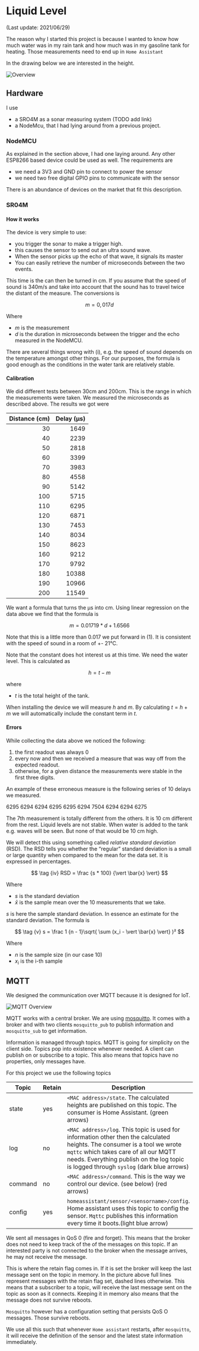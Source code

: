 # Liquid Level

(Last update: 2021/06/29)

The reason why I started this project is because I wanted to know how much water was in my rain tank and how much was in my gasoline tank for heating. Those measurements need to end up in `Home Assistant`

In the drawing below we are interested in the height.

![Overview](tank.png)

## Hardware

I use

* a SRO4M as a sonar measuring system (TODO add link)
* a NodeMcu, that I had lying around from a previous project.

### NodeMCU

As explained in the section above, I had one laying around. Any other ESP8266 based device could be used as well. The requirements are

* we need a 3V3 and GND pin to connect to power the sensor
* we need two free digital GPIO pins to communicate with the sensor

There is an abundance of devices on the market that fit this description.

### SR04M

#### How it works

The device is very simple to use:
* you trigger the sonar to make a trigger high.
* this causes the sensor to send out an ultra sound wave.
* When the sensor picks up the echo of that wave, it signals its master
* You can easily retrieve the number of microseconds between the two events.

This time is the can then be turned in cm. If you assume that the speed of sound is 340m/s and take into account that the sound has to travel twice the distant of the measure. The conversions is

$$
\tag {i} m = 0,017d
$$

Where 
* $m$ is the measurement
* $d$ is the duration in microseconds between the trigger and the echo measured in the NodeMCU.

There are several things wrong with (i), e.g. the speed of sound depends on the temperature amongst other things. For our purposes, the formula is good enough as the conditions in the water tank are relatively stable.

#### Calibration

We did different tests between 30cm and 200cm. This is the range in which the measurements were taken. We measured the microseconds as described above.
The results we got were

| Distance (cm) | Delay (µs) |
| ----: | ----: |
| 30 | 1649
| 40 | 2239
| 50 | 2818
| 60 | 3399
| 70 | 3983
| 80 | 4558
| 90 | 5142
| 100 | 5715
| 110 | 6295
| 120 | 6871
| 130 | 7453
| 140 | 8034
| 150 | 8623
| 160 | 9212
| 170 | 9792
| 180 | 10388
| 190 | 10966
| 200 | 11549

We want a formula that turns the µs into cm. Using linear regression on the data above we find that the formula is

$$
\tag {ii} m = 0.01719 * d + 1.6566
$$

Note that this is a little more than 0.017 we put forward in (1). It is consistent with the speed of sound in a room of +- 21°C.

Note that the constant does hot interest us at this time. We need the water level. This is calculated as

$$
\tag {iii} h = t - m
$$

where
* $t$ is the total height of the tank.

When installing the device we will measure $h$ and $m$. By calculating $t = h + m$ we will automatically include the constant term in $t$. 

#### Errors

While collecting the data above we noticed the following:

1. the first readout was always 0
2. every now and then we received a measure that was way off from the expected readout.
3. otherwise, for a given distance the measurements were stable in the first three digits.

An example of these erroneous measure is the following series of 10 delays we measured.

6295 6294 6294 6295 6295 6294 7504 6294 6294 6275

The 7th measurement is totally different from the others. It is 10 cm different from the rest. Liquid levels are not stable. When water is added to the tank e.g. waves will be seen. But none of that would be 10 cm high.

We will detect this using something called _relative standard deviation_ (RSD). The RSD tells you whether the “regular” standard deviation is a small or large quantity when compared to the mean for the data set. It is expressed in percentages.

$$
\tag {iv} RSD = \frac {s * 100} {\vert \bar{x} \vert}
$$

Where 
* $s$ is the standard deviation
* $\bar{x}$ is the sample mean over the 10 measurements that we take.

$`s`$ is here the sample standard deviation. In essence an estimate for the standard deviation. The formula is

$$
\tag {v} s = \frac 1 {n - 1}\sqrt{ \sum (x_i - \vert \bar{x} \vert} )²
$$

Where 
* $`n`$ is the sample size (in our case 10)
* $`x_i`$ is the i-th sample

## MQTT

We designed the communication over MQTT because it is designed for IoT.

![MQTT Overview](mqtt.png)

MQTT works with a central broker. We are using [mosquitto](https://mosquitto.org/). It comes with a broker and with two clients `mosquitto_pub` to publish information and `mosquitto_sub` to get information.

Information is managed through topics. MQTT is going for simplicity on the client side. Topics pop into existence whenever needed. A client can publish on or subscribe to a topic. This also means that topics have no properties, only messages have.

For this project we use the following topics

| Topic | Retain | Description |
| --- | --- | --- |
| state | yes | `<MAC address>/state`. The calculated heights are published on this topic. The consumer is Home Assistant. (green arrows)
| log | no |  `<MAC address>/log`. This topic is used for information other then the calculated heights. The consumer is a tool we wrote `mqttc` which takes care of all our MQTT needs. Everything publish on the log topic is logged through `syslog` (dark blue arrows)
| command | no | `<MAC address>/command`. This is the way we control our device. (see below) (red arrows)
| config | yes | `homeassistant/sensor/<sensorname>/config`. Home assistant uses this topic to config the sensor. `Mqttc` publishes this information every time it boots.(light blue arrow)

We sent all messages in QoS 0 (fire and forget). This means that the broker does not need to keep track of the of the messages on this topic. If an interested party is not connected to the broker when the message arrives, he may not receive the message.

This is where the retain flag comes in. If it is set the broker will keep the last message sent on the topic in memory. In the picture above full lines represent messages with the retain flag set, dashed lines otherwise. This means that a subscriber to a topic, will receive the last message sent on the topic as soon as it connects. Keeping it in memory also means that the message does not survive reboots.

`Mosquitto` however has a configuration setting that persists QoS O messages. Those survive reboots.

We use all this such that whenever `Home assistant` restarts, after `mosquitto`, it will receive the definition of the sensor and the latest state information immediately.

